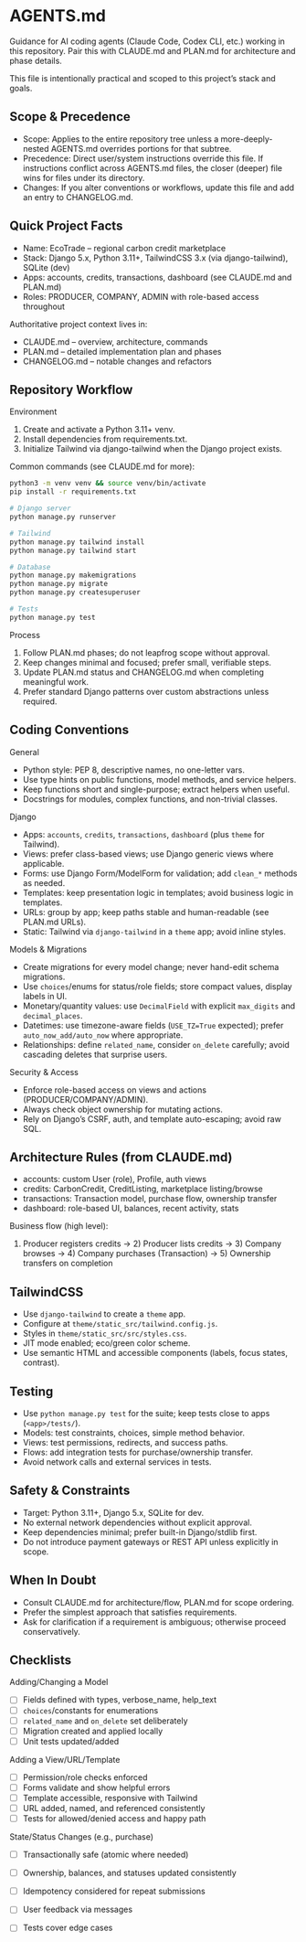 # AGENTS.md

Guidance for AI coding agents (Claude Code, Codex CLI, etc.) working in this repository. Pair this with CLAUDE.md and PLAN.md for architecture and phase details.

This file is intentionally practical and scoped to this project’s stack and goals.

## Scope & Precedence

- Scope: Applies to the entire repository tree unless a more-deeply-nested AGENTS.md overrides portions for that subtree.
- Precedence: Direct user/system instructions override this file. If instructions conflict across AGENTS.md files, the closer (deeper) file wins for files under its directory.
- Changes: If you alter conventions or workflows, update this file and add an entry to CHANGELOG.md.

## Quick Project Facts

- Name: EcoTrade – regional carbon credit marketplace
- Stack: Django 5.x, Python 3.11+, TailwindCSS 3.x (via django-tailwind), SQLite (dev)
- Apps: accounts, credits, transactions, dashboard (see CLAUDE.md and PLAN.md)
- Roles: PRODUCER, COMPANY, ADMIN with role-based access throughout

Authoritative project context lives in:

- CLAUDE.md – overview, architecture, commands
- PLAN.md – detailed implementation plan and phases
- CHANGELOG.md – notable changes and refactors

## Repository Workflow

Environment

1) Create and activate a Python 3.11+ venv.
2) Install dependencies from requirements.txt.
3) Initialize Tailwind via django-tailwind when the Django project exists.

Common commands (see CLAUDE.md for more):

```bash
python3 -m venv venv && source venv/bin/activate
pip install -r requirements.txt

# Django server
python manage.py runserver

# Tailwind
python manage.py tailwind install
python manage.py tailwind start

# Database
python manage.py makemigrations
python manage.py migrate
python manage.py createsuperuser

# Tests
python manage.py test
```

Process

1) Follow PLAN.md phases; do not leapfrog scope without approval.
2) Keep changes minimal and focused; prefer small, verifiable steps.
3) Update PLAN.md status and CHANGELOG.md when completing meaningful work.
4) Prefer standard Django patterns over custom abstractions unless required.

## Coding Conventions

General

- Python style: PEP 8, descriptive names, no one-letter vars.
- Use type hints on public functions, model methods, and service helpers.
- Keep functions short and single-purpose; extract helpers when useful.
- Docstrings for modules, complex functions, and non-trivial classes.

Django

- Apps: `accounts`, `credits`, `transactions`, `dashboard` (plus `theme` for Tailwind).
- Views: prefer class-based views; use Django generic views where applicable.
- Forms: use Django Form/ModelForm for validation; add `clean_*` methods as needed.
- Templates: keep presentation logic in templates; avoid business logic in templates.
- URLs: group by app; keep paths stable and human-readable (see PLAN.md URLs).
- Static: Tailwind via `django-tailwind` in a `theme` app; avoid inline styles.

Models & Migrations

- Create migrations for every model change; never hand-edit schema migrations.
- Use `choices`/enums for status/role fields; store compact values, display labels in UI.
- Monetary/quantity values: use `DecimalField` with explicit `max_digits` and `decimal_places`.
- Datetimes: use timezone-aware fields (`USE_TZ=True` expected); prefer `auto_now_add/auto_now` where appropriate.
- Relationships: define `related_name`, consider `on_delete` carefully; avoid cascading deletes that surprise users.

Security & Access

- Enforce role-based access on views and actions (PRODUCER/COMPANY/ADMIN).
- Always check object ownership for mutating actions.
- Rely on Django’s CSRF, auth, and template auto-escaping; avoid raw SQL.

## Architecture Rules (from CLAUDE.md)

- accounts: custom User (role), Profile, auth views
- credits: CarbonCredit, CreditListing, marketplace listing/browse
- transactions: Transaction model, purchase flow, ownership transfer
- dashboard: role-based UI, balances, recent activity, stats

Business flow (high level):

1) Producer registers credits → 2) Producer lists credits → 3) Company browses → 4) Company purchases (Transaction) → 5) Ownership transfers on completion

## TailwindCSS

- Use `django-tailwind` to create a `theme` app.
- Configure at `theme/static_src/tailwind.config.js`.
- Styles in `theme/static_src/src/styles.css`.
- JIT mode enabled; eco/green color scheme.
- Use semantic HTML and accessible components (labels, focus states, contrast).

## Testing

- Use `python manage.py test` for the suite; keep tests close to apps (`<app>/tests/`).
- Models: test constraints, choices, simple method behavior.
- Views: test permissions, redirects, and success paths.
- Flows: add integration tests for purchase/ownership transfer.
- Avoid network calls and external services in tests.

## Safety & Constraints

- Target: Python 3.11+, Django 5.x, SQLite for dev.
- No external network dependencies without explicit approval.
- Keep dependencies minimal; prefer built-in Django/stdlib first.
- Do not introduce payment gateways or REST API unless explicitly in scope.

## When In Doubt

- Consult CLAUDE.md for architecture/flow, PLAN.md for scope ordering.
- Prefer the simplest approach that satisfies requirements.
- Ask for clarification if a requirement is ambiguous; otherwise proceed conservatively.

## Checklists

Adding/Changing a Model

- [ ] Fields defined with types, verbose_name, help_text
- [ ] `choices`/constants for enumerations
- [ ] `related_name` and `on_delete` set deliberately
- [ ] Migration created and applied locally
- [ ] Unit tests updated/added

Adding a View/URL/Template

- [ ] Permission/role checks enforced
- [ ] Forms validate and show helpful errors
- [ ] Template accessible, responsive with Tailwind
- [ ] URL added, named, and referenced consistently
- [ ] Tests for allowed/denied access and happy path

State/Status Changes (e.g., purchase)

- [ ] Transactionally safe (atomic where needed)
- [ ] Ownership, balances, and statuses updated consistently
- [ ] Idempotency considered for repeat submissions
- [ ] User feedback via messages
- [ ] Tests cover edge cases

